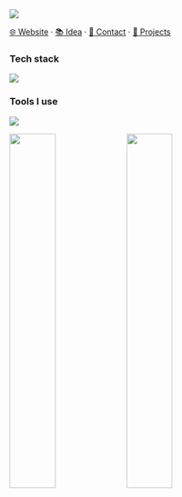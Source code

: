 <img src="https://capsule-render.vercel.app/api?type=waving&height=250&color=gradient&text=Hi,%20I%20am%20rand777&desc=Share%20ideas,%20make%20web%20apps,%20immersive%20over%20ROS2&fontAlignY=45&descAlignY=64">

[🌐 Website](https://rand777.space) · [📚 Idea](https://rand777.pguide.studio) · [📇 Contact](mailto:rand777@pguide.studio) · [🔨 Projects](https://blog.rand777.space/more/projects/)


### Tech stack

<img src="https://skillicons.dev/icons?i=spring,ros,flask,django,flutter,rust,dart,cpp,cs,python,vue,astro,sass,windicss,ts,d3,threejs,nextjs,nodejs,nuxtjs,electron,elasticsearch,mysql,postgres,redis,nginx,kafka,fediverse,debian,kali">

### Tools I use

<img src="https://skillicons.dev/icons?i=vscode,pycharm,idea,webstorm,clion,webpack,vite,rollup,git,githubactions,aws,gcp,vercel,netlify,cmake,jenkins,pnpm,gitlab,bitbucket,latex,anaconda,au,pr,ps,ai,ae,blender,docker,kubernetes,grafana">

<a href="https://wakatime.com"><img width="40%" src="https://wakatime.com/share/@9c1463fd-7862-4323-810f-7be6e71428e4/6bf91e36-ec58-47ed-bd1e-236e158bd501.png" /></a>
<a href="https://wakatime.com"><img width="40%" src="https://wakatime.com/share/@9c1463fd-7862-4323-810f-7be6e71428e4/4619bd23-5804-4e98-8f44-0558f855112a.png" /></a>

<!--START_SECTION:waka-->
<!--END_SECTION:waka-->

<!--
<img align="" height="137px" src="https://github-readme-stats.vercel.app/api?username=LyrLark&hide_title=true&hide_border=true&show_icons=true&include_all_commits=true&line_height=21&bg_color=0,EC6C6C,FFD479,FFFC79,73FA79&theme=graywhite&locale=cn" /><img align="" height="137px" src="https://github-readme-stats.vercel.app/api/top-langs/?username=LyrLark&hide_title=true&hide_border=true&layout=compact&bg_color=0,73FA79,73FDFF,D783FF&theme=graywhite&locale=cn" />
</picture>
-->

<!--
<picture>
  <source
    srcset="https://github-profile-trophy.vercel.app/?username=LyrLark&margin-w=8&margin-h=8&column=7&row=1&no-frame=true&theme=algolia"
    media="(prefers-color-scheme: dark)"
  />
  <img src="https://github-profile-trophy.vercel.app/?username=LyrLark&margin-w=8&margin-h=8&column=7&row=1&no-frame=true&theme=light" />
</picture>
-->

